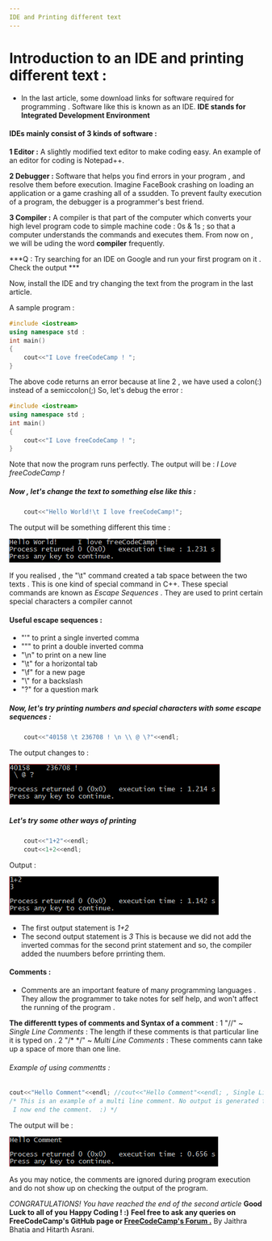 ```yaml
---
IDE and Printing different text 
---
```


# Introduction to an IDE and printing different text : 

* In the last article, some download links for software required for programming . Software like this is known as an IDE.
**IDE stands for Integrated Development Environment**
#### IDEs mainly consist of 3 kinds of software :
**1 Editor :** A slightly modified text editor to make coding easy. An example of an editor for coding is Notepad++.

**2 Debugger :** Software that helps you find errors in your program , and resolve them before execution. Imagine FaceBook crashing on loading an application or a game crashing all of a ssudden. To prevent faulty execution of a program, the debugger is a programmer's best friend.  

**3 Compiler :** A compiler is that part of the computer which converts your high level program code to simple machine code : 0s & 1s ; so that a computer understands the commands and executes them. From now on , we will be uding the word **compiler** frequently.

***Q : Try searching for an IDE on Google and run your first program on it . Check the output ***

Now, install the IDE and try changing the text from the program in the last article.

A sample program :
```C++
#include <iostream>
using namespace std :
int main()
{
    cout<<"I Love freeCodeCamp ! ";
}

```
The above code returns an error because at line 2 , we have used a colon(:) instead of a semiccolon(;)
So, let's debug the error :

```C++
#include <iostream>
using namespace std ;
int main()
{
    cout<<"I Love freeCodeCamp ! ";
}

```

Note that now the program runs perfectly.
The output will be : *I Love freeCodeCamp !*
##### Now , let's change the text to something else like this :  
```C++
    cout<<"Hello World!\t I love freeCodeCamp!";
```
The output will be something different this time :

![Image](https://github.com/MrAsrani1312/Images/blob/master/out2.1.PNG)
 
 If you realised , the "\t" command created a tab space between the two texts . This is one kind of special command in C++. These special commands are known as *Escape Sequences* .
 They are used to print certain special characters a compiler cannot   
   #### Useful escape sequences :
* "\'" to print a single inverted comma
* "\"" to print a double inverted comma
* "\n" to print on a new line
* "\t" for a horizontal tab
* "\f" for a new page
* "\\" for a backslash
* "\?" for a question mark

##### Now, let's try printing numbers and special characters with some escape sequences :
```C++
    cout<<"40158 \t 236708 ! \n \\ @ \?"<<endl;
```
The output changes to : 

![Image](https://github.com/MrAsrani1312/Images/blob/master/out2.2.PNG)

##### Let's try some other ways of printing
```C++
    cout<<"1+2"<<endl;
    cout<<1+2<<endl;
```
Output : 

![Image](https://github.com/MrAsrani1312/Images/blob/master/out2.3%20-%20Copy.PNG)
* The first output statement is *1+2*
* The second output statement is *3*
This is because we did not add the inverted commas for the second print statement and so, the compiler added the nuumbers before prrinting them. 

#### Comments  :
* Comments are an important feature of many programming languages . They allow the programmer to take notes for self help, and won't affect the running of the program . 

**The differentt types of comments and Syntax of a comment** :
  1 "//"  ~ _Single Line Comments_  : The length if these comments is that particular line it is typed on .
  2 "/* */"   ~ _Multi Line Comments_ : These comments cann take up a space of more than one line.
  
  ###### Example of using commentts : 
 ```C++
 cout<<"Hello Comment"<<endl; //cout<<"Hello Comment"<<endl; , Single Line Comment.
 /* This is an example of a multi line comment. No output is generated for this .
  I now end the comment.  :) */
 ```
 The output will be :

![Image](https://github.com/MrAsrani1312/Images/blob/master/out2.4.PNG)
 
 As you may notice, the comments are ignored during program execution and do not show up on checking the output of the program.

 _CONGRATULATIONS! You have reached the end of the second article_
 **Good Luck to all of you** 
 **Happy Coding ! :)**
 **Feel free to ask any queries on FreeCodeCamp's GitHub page or [FreeCodeCamp's Forum .](https://forum.freecodecamp.org/)**
By Jaithra Bhatia and Hitarth Asrani.
